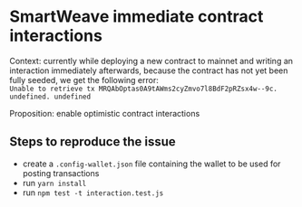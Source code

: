# SmartWeave immediate contract interactions

Context: currently while deploying a new contract to mainnet and writing an interaction immediately afterwards, because the contract has not yet been fully seeded, we get the following error:\
`Unable to retrieve tx MRQAbOptas0A9tAWms2cyZmvo7l8BdF2pRZsx4w--9c. undefined. undefined`

Proposition: enable optimistic contract interactions

## Steps to reproduce the issue
- create a `.config-wallet.json` file containing the wallet to be used for posting transactions
- run `yarn install`
- run `npm test -t interaction.test.js`